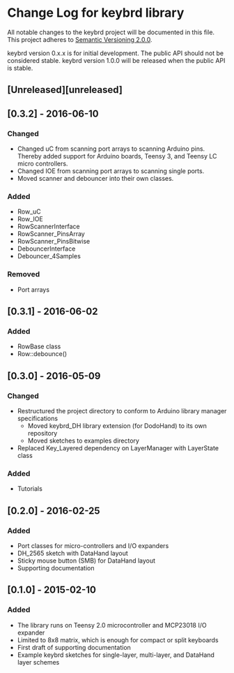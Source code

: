 # Change Log for keybrd library
All notable changes to the keybrd project will be documented in this file.
This project adheres to [Semantic Versioning 2.0.0](http://semver.org/).

keybrd version 0.x.x is for initial development. The public API should not be considered stable.
keybrd version 1.0.0 will be released when the public API is stable.

## [Unreleased][unreleased]

## [0.3.2] - 2016-06-10
### Changed
* Changed uC from scanning port arrays to scanning Arduino pins.
    Thereby added support for Arduino boards, Teensy 3, and Teensy LC micro controllers.
* Changed IOE from scanning port arrays to scanning single ports.
* Moved scanner and debouncer into their own classes.

### Added
* Row_uC
* Row_IOE
* RowScannerInterface
* RowScanner_PinsArray
* RowScanner_PinsBitwise
* DebouncerInterface
* Debouncer_4Samples

### Removed
* Port arrays

## [0.3.1] - 2016-06-02
### Added
* RowBase class
* Row::debounce()

## [0.3.0] - 2016-05-09
### Changed
* Restructured the project directory to conform to Arduino library manager specifications
    * Moved keybrd_DH library extension (for DodoHand) to its own repository
    * Moved sketches to examples directory
* Replaced Key_Layered dependency on LayerManager with LayerState class

### Added
* Tutorials

## [0.2.0] - 2016-02-25
### Added
* Port classes for micro-controllers and I/O expanders
* DH_2565 sketch with DataHand layout
* Sticky mouse button (SMB) for DataHand layout
* Supporting documentation

## [0.1.0] - 2015-02-10
### Added
* The library runs on Teensy 2.0 microcontroller and MCP23018 I/O expander
* Limited to 8x8 matrix, which is enough for compact or split keyboards
* First draft of supporting documentation
* Example keybrd sketches for single-layer, multi-layer, and DataHand layer schemes

